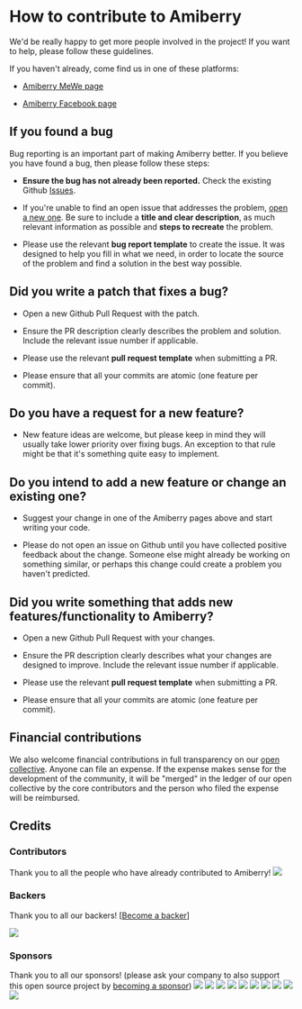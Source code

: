 # How to contribute to Amiberry

We'd be really happy to get more people involved in the project! If you want to help, please follow these guidelines.

If you haven't already, come find us in one of these platforms:

* [Amiberry MeWe page](https://mewe.com/p/amiberry)

* [Amiberry Facebook page](https://fb.me/amiberry.emulator)

## If you found a bug

Bug reporting is an important part of making Amiberry better. If you believe you have found a bug, then please follow these steps:

* **Ensure the bug has not already been reported.** Check the existing Github [Issues](https://github.com/midwan/amiberry/issues).

* If you're unable to find an open issue that addresses the problem, [open a new one](https://github.com/midwan/amiberry/issues/new). 
Be sure to include a **title and clear description**, as much relevant information as possible and **steps to recreate** the problem.

* Please use the relevant **bug report template** to create the issue. It was designed to help you fill in what we need, in order to locate
the source of the problem and find a solution in the best way possible.

## Did you write a patch that fixes a bug?

* Open a new Github Pull Request with the patch.

* Ensure the PR description clearly describes the problem and solution. Include the relevant issue number if applicable.

* Please use the relevant **pull request template** when submitting a PR.

* Please ensure that all your commits are atomic (one feature per commit).

## Do you have a request for a new feature?

* New feature ideas are welcome, but please keep in mind they will usually take lower priority over fixing bugs. An exception to that rule 
might be that it's something quite easy to implement.

## Do you intend to add a new feature or change an existing one?

* Suggest your change in one of the Amiberry pages above and start writing your code.

* Please do not open an issue on Github until you have collected positive feedback about the change. Someone else might already be working
on something similar, or perhaps this change could create a problem you haven't predicted.

## Did you write something that adds new features/functionality to Amiberry?

* Open a new Github Pull Request with your changes.

* Ensure the PR description clearly describes what your changes are designed to improve. Include the relevant issue number if applicable.

* Please use the relevant **pull request template** when submitting a PR.

* Please ensure that all your commits are atomic (one feature per commit).



## Financial contributions

We also welcome financial contributions in full transparency on our [open collective](https://opencollective.com/amiberry).
Anyone can file an expense. If the expense makes sense for the development of the community, it will be "merged" in the ledger of our open collective by the core contributors and the person who filed the expense will be reimbursed.


## Credits


### Contributors

Thank you to all the people who have already contributed to Amiberry!
<a href="graphs/contributors"><img src="https://opencollective.com/amiberry/contributors.svg?width=890" /></a>


### Backers

Thank you to all our backers! [[Become a backer](https://opencollective.com/amiberry#backer)]

<a href="https://opencollective.com/amiberry#backers" target="_blank"><img src="https://opencollective.com/amiberry/backers.svg?width=890"></a>
### Sponsors
Thank you to all our sponsors! (please ask your company to also support this open source project by [becoming a sponsor](https://opencollective.com/amiberry#sponsor))
<a href="https://opencollective.com/amiberry/sponsor/0/website" target="_blank"><img src="https://opencollective.com/amiberry/sponsor/0/avatar.svg"></a>
<a href="https://opencollective.com/amiberry/sponsor/1/website" target="_blank"><img src="https://opencollective.com/amiberry/sponsor/1/avatar.svg"></a>
<a href="https://opencollective.com/amiberry/sponsor/2/website" target="_blank"><img src="https://opencollective.com/amiberry/sponsor/2/avatar.svg"></a>
<a href="https://opencollective.com/amiberry/sponsor/3/website" target="_blank"><img src="https://opencollective.com/amiberry/sponsor/3/avatar.svg"></a>
<a href="https://opencollective.com/amiberry/sponsor/4/website" target="_blank"><img src="https://opencollective.com/amiberry/sponsor/4/avatar.svg"></a>
<a href="https://opencollective.com/amiberry/sponsor/5/website" target="_blank"><img src="https://opencollective.com/amiberry/sponsor/5/avatar.svg"></a>
<a href="https://opencollective.com/amiberry/sponsor/6/website" target="_blank"><img src="https://opencollective.com/amiberry/sponsor/6/avatar.svg"></a>
<a href="https://opencollective.com/amiberry/sponsor/7/website" target="_blank"><img src="https://opencollective.com/amiberry/sponsor/7/avatar.svg"></a>
<a href="https://opencollective.com/amiberry/sponsor/8/website" target="_blank"><img src="https://opencollective.com/amiberry/sponsor/8/avatar.svg"></a>
<a href="https://opencollective.com/amiberry/sponsor/9/website" target="_blank"><img src="https://opencollective.com/amiberry/sponsor/9/avatar.svg"></a>

